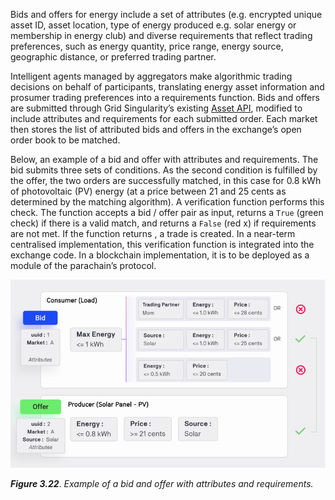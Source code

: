 Bids and offers for energy include a set of attributes (e.g. encrypted unique asset ID, asset location, type of energy produced e.g. solar energy or membership in energy club) and diverse requirements that reflect trading preferences, such as energy quantity, price range, energy source, geographic distance, or preferred trading partner.

Intelligent agents managed by aggregators make algorithmic trading decisions on behalf of participants, translating energy asset information and prosumer trading preferences into a requirements function. Bids and offers are submitted through Grid Singularity’s existing [Asset API](https://gridsingularity.github.io/gsy-e/asset-api-template-script/), modified to include attributes and requirements for each submitted order. Each market then stores the list of attributed bids and offers in the exchange’s open order book to be matched.

Below, an example of a bid and offer with attributes and requirements. The bid submits three sets of conditions. As the second condition is fulfilled by the offer, the two orders are successfully matched, in this case for 0.8 kWh of photovoltaic (PV) energy (at a price between 21 and 25 cents as determined by the matching algorithm). A verification function performs this check. The function accepts a bid / offer pair as input, returns a `True` (green check) if there is a valid match, and returns a `False` (red x) if requirements are not met. If the function returns , a trade is created. In a near-term centralised implementation, this verification function is integrated into the exchange code. In a blockchain implementation, it is to be deployed as a module of the parachain’s protocol.

![alt_text](img/degrees-of-freedom.png)

***Figure 3.22***. *Example of a bid and offer with attributes and requirements.*
